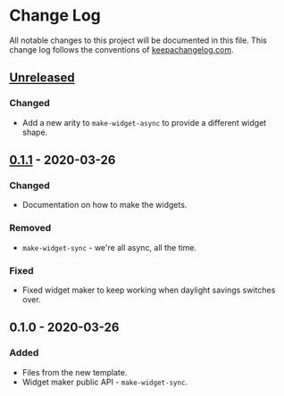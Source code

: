 # Change Log
All notable changes to this project will be documented in this file. This change log follows the conventions of [keepachangelog.com](http://keepachangelog.com/).

## [Unreleased]
### Changed
- Add a new arity to `make-widget-async` to provide a different widget shape.

## [0.1.1] - 2020-03-26
### Changed
- Documentation on how to make the widgets.

### Removed
- `make-widget-sync` - we're all async, all the time.

### Fixed
- Fixed widget maker to keep working when daylight savings switches over.

## 0.1.0 - 2020-03-26
### Added
- Files from the new template.
- Widget maker public API - `make-widget-sync`.

[Unreleased]: https://github.com/your-name/ftw/compare/0.1.1...HEAD
[0.1.1]: https://github.com/your-name/ftw/compare/0.1.0...0.1.1

